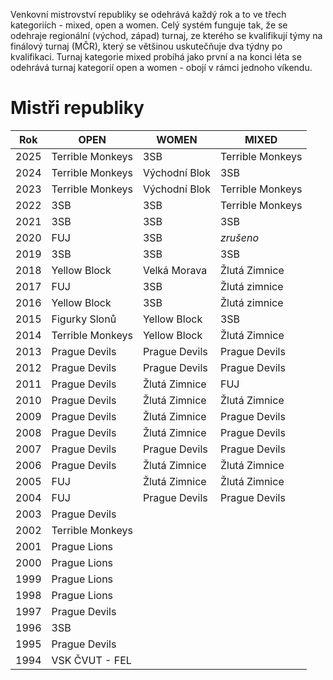 Venkovní mistrovství republiky se odehrává každý rok a to ve třech kategoriích - mixed, open a women. Celý systém funguje tak, že se odehraje regionální (východ, západ) turnaj, ze kterého se kvalifikují týmy na finálový turnaj (MČR), který se většinou uskutečňuje dva týdny po kvalifikaci. Turnaj kategorie mixed probíhá jako první a na konci léta se odehrává turnaj kategorií open a women - obojí v rámci jednoho víkendu.

# Mistři republiky

| Rok  | OPEN             | WOMEN         | MIXED           |
| ---- | ---------------- | ------------- | --------------- |
| 2025 | Terrible Monkeys | 3SB | Terrible Monkeys             |
| 2024 | Terrible Monkeys | Východní Blok | 3SB             |
| 2023 | Terrible Monkeys | Východní Blok | Terrible Monkeys|
| 2022 | 3SB              | 3SB           | Terrible Monkeys|
| 2021 | 3SB              | 3SB           | 3SB             |
| 2020 | FUJ              | 3SB           | _zrušeno_       |
| 2019 | 3SB              | 3SB           | 3SB             |
| 2018 | Yellow Block     | Velká Morava  | Žlutá Zimnice   |
| 2017 | FUJ              | 3SB           | Žlutá zimnice   |
| 2016 | Yellow Block     | 3SB           | Žlutá zimnice   |
| 2015 | Figurky Slonů    | Yellow Block  | 3SB             |
| 2014 | Terrible Monkeys | Yellow Block  | Žlutá Zimnice   |
| 2013 | Prague Devils    | Prague Devils | Prague Devils   |
| 2012 | Prague Devils    | Prague Devils | Prague Devils   |
| 2011 | Prague Devils    | Žlutá Zimnice | FUJ             |
| 2010 | Prague Devils    | Žlutá Zimnice | Žlutá Zimnice   |
| 2009 | Prague Devils    | Žlutá Zimnice | Prague Devils   |
| 2008 | Prague Devils    | Žlutá Zimnice | Prague Devils   |
| 2007 | Prague Devils    | Prague Devils | Prague Devils   |
| 2006 | Prague Devils    | Žlutá Zimnice | Žlutá Zimnice   |
| 2005 | FUJ              | Žlutá Zimnice | Žlutá Zimnice   |
| 2004 | FUJ              | Prague Devils | Prague Devils   |
| 2003 | Prague Devils    |               |                 |
| 2002 | Terrible Monkeys |               |                 |
| 2001 | Prague Lions     |               |                 |
| 2000 | Prague Lions     |               |                 |
| 1999 | Prague Lions     |               |                 |
| 1998 | Prague Lions     |               |                 |
| 1997 | Prague Devils    |               |                 |
| 1996 | 3SB              |               |                 |
| 1995 | Prague Devils    |               |                 |
| 1994 | VSK ČVUT - FEL   |               |                 |
